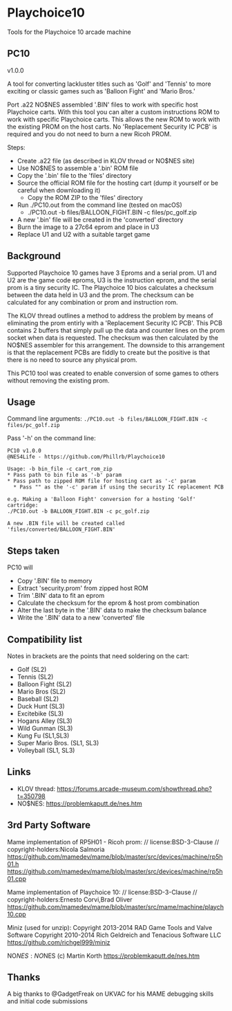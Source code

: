 # Playchoice10
Tools for the Playchoice 10 arcade machine

## PC10
v1.0.0

A tool for converting lackluster titles such as 'Golf' and 'Tennis' to more exciting or classic games such as 'Balloon Fight' and 'Mario Bros.' 

Port .a22 NO$NES assembled '.BIN' files to work with specific host Playchoice carts. With this tool you can alter a custom instructions ROM to work with specific Playchoice carts. This allows the new ROM to work with the existing PROM on the host carts. No 'Replacement Security IC PCB' is required and you do not need to burn a new Ricoh PROM.

Steps:
* Create .a22 file (as described in KLOV thread or NO$NES site)
* Use NO$NES to assemble a '.bin' ROM file
* Copy the '.bin' file to the 'files' directory
* Source the official ROM file for the hosting cart (dump it yourself or be careful when downloading it)
  * Copy the ROM ZIP to the 'files' directory
* Run ./PC10.out from the command line (tested on macOS)
  * ./PC10.out -b files/BALLOON_FIGHT.BIN -c files/pc_golf.zip
* A new '.bin' file will be created in the 'converted' directory
* Burn the image to a 27c64 eprom and place in U3
* Replace U1 and U2 with a suitable target game

## Background
Supported Playchoice 10 games have 3 Eproms and a serial prom. U1 and U2 are the game code eproms, U3 is the instruction eprom, and the serial prom is a tiny security IC. The Playchoice 10 bios calculates a checksum between the data held in U3 and the prom. The checksum can be calculated for any combination or prom and instruction rom.

The KLOV thread outlines a method to address the problem by means of eliminating the prom entirly with a 'Replacement Security IC PCB'. This PCB contains 2 buffers that simply pull up the data and counter lines on the prom socket when data is requested. The checksum was then calculated by the NO$NES assembler for this arrangement. The downside to this arrangement is that the replacement PCBs are fiddly to create but the positive is that there is no need to source any physical prom.

This PC10 tool was created to enable conversion of some games to others without removing the existing prom.

## Usage

Command line arguments:
```./PC10.out -b files/BALLOON_FIGHT.BIN -c files/pc_golf.zip```

Pass '-h' on the command line:
```
PC10 v1.0.0
@NES4Life - https://github.com/Phillrb/Playchoice10

Usage: -b bin_file -c cart_rom_zip
* Pass path to bin file as '-b' param
* Pass path to zipped ROM file for hosting cart as '-c' param
  * Pass "" as the '-c' param if using the security IC replacement PCB

e.g. Making a 'Balloon Fight' conversion for a hosting 'Golf' cartridge:
./PC10.out -b BALLOON_FIGHT.BIN -c pc_golf.zip

A new .BIN file will be created called 'files/converted/BALLOON_FIGHT.BIN' 
```
## Steps taken
PC10 will
* Copy '.BIN' file to memory
* Extract 'security.prom' from zipped host ROM
* Trim '.BIN' data to fit an eprom
* Calculate the checksum for the eprom & host prom combination
* Alter the last byte in the '.BIN' data to make the checksum balance
* Write the '.BIN' data to a new 'converted' file

## Compatibility list
Notes in brackets are the points that need soldering on the cart:
* Golf (SL2)
* Tennis (SL2)
* Balloon Fight (SL2)
* Mario Bros (SL2)
* Baseball (SL2)
* Duck Hunt (SL3)
* Excitebike (SL3)
* Hogans Alley (SL3)
* Wild Gunman (SL3)
* Kung Fu (SL1,SL3)
* Super Mario Bros. (SL1, SL3)
* Volleyball (SL1, SL3)

## Links
* KLOV thread: https://forums.arcade-museum.com/showthread.php?t=350798
* NO$NES: https://problemkaputt.de/nes.htm

## 3rd Party Software
Mame implementation of RP5H01 - Ricoh prom:
// license:BSD-3-Clause
// copyright-holders:Nicola Salmoria
https://github.com/mamedev/mame/blob/master/src/devices/machine/rp5h01.h
https://github.com/mamedev/mame/blob/master/src/devices/machine/rp5h01.cpp

Mame implementation of Playchoice 10:
// license:BSD-3-Clause
// copyright-holders:Ernesto Corvi,Brad Oliver
https://github.com/mamedev/mame/blob/master/src/mame/machine/playch10.cpp

Miniz (used for unzip):
Copyright 2013-2014 RAD Game Tools and Valve Software
Copyright 2010-2014 Rich Geldreich and Tenacious Software LLC
https://github.com/richgel999/miniz

NO$NES:
NO$NES (c) Martin Korth
https://problemkaputt.de/nes.htm

## Thanks
A big thanks to @GadgetFreak on UKVAC for his MAME debugging skills and initial code submissions
